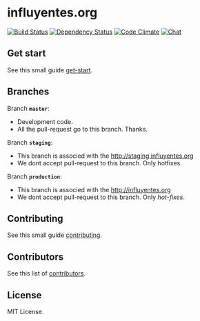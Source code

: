 # influyentes.org

[![Build Status][1]][2] [![Dependency Status][3]][4] [![Code Climate][5]][6] [![Chat][7]][8]

## Get start

See this small guide [get-start].

## Branches

Branch **`master`**:

- Development code.
- All the pull-request go to this branch. Thanks.

Branch **`staging`**:

- This branch is associed with the http://staging.influyentes.org 
- We dont accept pull-request to this branch. Only hotfixes.

Branch **`production`**:

- This branch is associed with the http://influyentes.org
- We dont accept pull-request to this branch. Only *hot-fixes*.

## Contributing

See this small guide [contributing].

## Contributors

See this list of [contributors].

## License

MIT License.

[1]: https://api.travis-ci.org/influyentes/influyentes.svg?branch=master
[2]: https://travis-ci.org/influyentes/influyentes

[3]: https://img.shields.io/gemnasium/influyentes/influyentes.svg
[4]: https://gemnasium.com/influyentes/influyentes

[5]: https://codeclimate.com/github/influyentes/influyentes/badges/gpa.svg
[6]: https://codeclimate.com/github/influyentes/influyentes

[7]: https://badges.gitter.im/JoinChat.svg
[8]: https://gitter.im/influyentes/influyentes

[8]: https://gitter.im/influyentes/influyentes

[contributing]: https://github.com/thoughtbot/laptop#what-it-sets-up
[contributors]: https://github.com/influyentes/influyentes/blob/master/CONTRIBUTING.md
[get-start]:    https://github.com/influyentes/influyentes/blob/master/CONTRIBUTING.md
